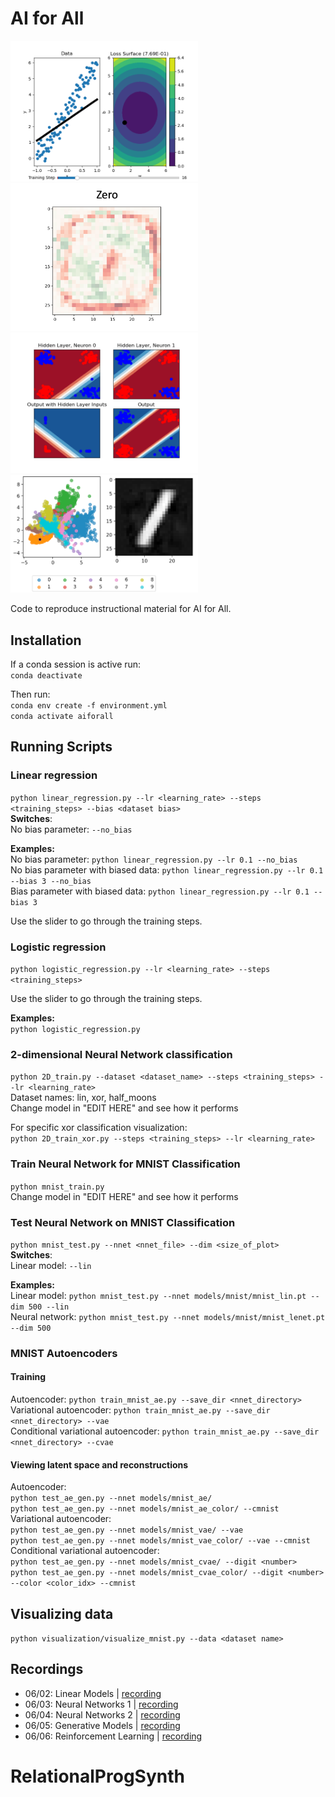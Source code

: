 # AI for All
<img src="./misc/images/lin_regress.png" width="300"> <img src="./misc/images/expln.png" width="300"> <br />
<img src="./misc/images/xor.png" width="300"> <img src="./misc/images/vae.png" width="300"> 

Code to reproduce instructional material for AI for All.

## Installation
If a conda session is active run:\
`conda deactivate`

Then run:\
`conda env create -f environment.yml`\
`conda activate aiforall`

## Running Scripts

### Linear regression
`python linear_regression.py --lr <learning_rate> --steps <training_steps> --bias <dataset bias>`\
**Switches**:\
No bias parameter: `--no_bias`

**Examples:**\
No bias parameter: `python linear_regression.py --lr 0.1 --no_bias`\
No bias parameter with biased data: `python linear_regression.py --lr 0.1 --bias 3 --no_bias`\
Bias parameter with biased data: `python linear_regression.py --lr 0.1 --bias 3`

Use the slider to go through the training steps.


### Logistic regression
`python logistic_regression.py --lr <learning_rate> --steps <training_steps>`

Use the slider to go through the training steps.

**Examples:**\
`python logistic_regression.py`

### 2-dimensional Neural Network classification
`python 2D_train.py --dataset <dataset_name> --steps <training_steps> --lr <learning_rate>`\
Dataset names: lin, xor, half_moons\
Change model in "EDIT HERE" and see how it performs

For specific xor classification visualization:\
`python 2D_train_xor.py --steps <training_steps> --lr <learning_rate>`

### Train Neural Network for MNIST Classification
`python mnist_train.py`\
Change model in "EDIT HERE" and see how it performs

### Test Neural Network on MNIST Classification
`python mnist_test.py --nnet <nnet_file> --dim <size_of_plot>`\
**Switches**:\
Linear model: `--lin`

**Examples:**\
Linear model: `python mnist_test.py --nnet models/mnist/mnist_lin.pt --dim 500 --lin`\
Neural network: `python mnist_test.py --nnet models/mnist/mnist_lenet.pt --dim 500`

### MNIST Autoencoders

#### Training
Autoencoder: `python train_mnist_ae.py --save_dir <nnet_directory>`\
Variational autoencoder: `python train_mnist_ae.py --save_dir <nnet_directory> --vae`\
Conditional variational autoencoder: `python train_mnist_ae.py --save_dir <nnet_directory> --cvae`

#### Viewing latent space and reconstructions
Autoencoder:\
`python test_ae_gen.py --nnet models/mnist_ae/`\
`python test_ae_gen.py --nnet models/mnist_ae_color/ --cmnist`\
Variational autoencoder:\
`python test_ae_gen.py --nnet models/mnist_vae/ --vae`\
`python test_ae_gen.py --nnet models/mnist_vae_color/ --vae --cmnist`\
Conditional variational autoencoder:\
`python test_ae_gen.py --nnet models/mnist_cvae/ --digit <number>`\
`python test_ae_gen.py --nnet models/mnist_cvae_color/ --digit <number> --color <color_idx> --cmnist`

## Visualizing data
`python visualization/visualize_mnist.py --data <dataset name>`

## Recordings
* 06/02: Linear Models | [recording](https://nam02.safelinks.protection.outlook.com/?url=https%3A%2F%2Fsc-edu.zoom.us%2Frec%2Fshare%2FjMkw9j4lUtQUJ54GnVyx06k6kGfeXH7AvU5HNkSB6iD3KsxPQlRWW9dBbNqNXZTn.5XMjyRgPixHA51OE%3FstartTime%3D1748872185000&data=05%7C02%7CFORESTA%40cse.sc.edu%7Ca22c69c849004b24c0e508dda1f7c79a%7C4b2a4b19d135420e8bb2b1cd238998cc%7C0%7C0%7C638844807751730193%7CUnknown%7CTWFpbGZsb3d8eyJFbXB0eU1hcGkiOnRydWUsIlYiOiIwLjAuMDAwMCIsIlAiOiJXaW4zMiIsIkFOIjoiTWFpbCIsIldUIjoyfQ%3D%3D%7C0%7C%7C%7C&sdata=usi4%2FgG%2FNgfvrDl2bDv24qfEWQlAPapZdZE%2BZel5i1Q%3D&reserved=0)
* 06/03: Neural Networks 1 | [recording](https://sc-edu.zoom.us/rec/play/cjx1H2XgCwQISgU47QF6Avn0XXs7nSa9K5HFPc5VgOUcWYmsRsWZvDrrOMB7YVMxwpagFouvna7f-wR_.GT8zhiyTq_C_FJbG?eagerLoadZvaPages=sidemenu.billing.plan_management&accessLevel=meeting&canPlayFromShare=true&from=share_recording_detail&startTime=1748958853000&componentName=rec-play&originRequestUrl=https%3A%2F%2Fsc-edu.zoom.us%2Frec%2Fshare%2FPd1X8Sg6dewa7U56uUhvl_qJGCLpk3D5UG3VyNRK3BZMe0kPkTzBqo_znKuFTMDj.Ty1UahXEXVl0JJTr%3FstartTime%3D1748958853000)
* 06/04: Neural Networks 2 | [recording](https://nam02.safelinks.protection.outlook.com/?url=https%3A%2F%2Fsc-edu.zoom.us%2Frec%2Fshare%2FfZ_gxEQmwFzi8MLigQ_w021ciBbi7XO_i2t7CFxsxu1XJS1NRgdiXWmf3caD-doB.JcnQxPO50dSpduB7%3FstartTime%3D1749045698000&data=05%7C02%7CFORESTA%40cse.sc.edu%7C569b552996214ef1339008dda44982b8%7C4b2a4b19d135420e8bb2b1cd238998cc%7C0%7C0%7C638847357808262767%7CUnknown%7CTWFpbGZsb3d8eyJFbXB0eU1hcGkiOnRydWUsIlYiOiIwLjAuMDAwMCIsIlAiOiJXaW4zMiIsIkFOIjoiTWFpbCIsIldUIjoyfQ%3D%3D%7C0%7C%7C%7C&sdata=a6v27HpmgIYUyb9gI4nl4b2W1%2FDYWiVmPo1JdJKBkKg%3D&reserved=0)
* 06/05: Generative Models | [recording](https://nam02.safelinks.protection.outlook.com/?url=https%3A%2F%2Fsc-edu.zoom.us%2Frec%2Fshare%2FIQbfI_9W_zk3eSzy0gDpLeYYeRyCA7iFOJNxZHt2XG8FC0mas4t93K3_0RxlyB9u.Kctrh-GPEGcFhgSD%3FstartTime%3D1749130462000&data=05%7C02%7CFORESTA%40cse.sc.edu%7C3ca4ce4308754c041e7708dda8eafe7f%7C4b2a4b19d135420e8bb2b1cd238998cc%7C0%7C0%7C638852449432377816%7CUnknown%7CTWFpbGZsb3d8eyJFbXB0eU1hcGkiOnRydWUsIlYiOiIwLjAuMDAwMCIsIlAiOiJXaW4zMiIsIkFOIjoiTWFpbCIsIldUIjoyfQ%3D%3D%7C0%7C%7C%7C&sdata=nb%2FSuSfegpByivnlyXutqR1XEMuQBWLv%2BBgvfB%2BnVOY%3D&reserved=0)
* 06/06: Reinforcement Learning | [recording](https://sc-edu.zoom.us/rec/share/8tW-a_o5_26oFfJ_WIRb0GeP6TLxJqgPlVQOJndGYkHQiD3BS5PT_4pID6J09HvD.71cyEpVYe52waffC?startTime=1749217484000)
# RelationalProgSynth
